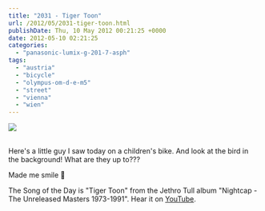 ```yaml
---
title: "2031 - Tiger Toon"
url: /2012/05/2031-tiger-toon.html
publishDate: Thu, 10 May 2012 00:21:25 +0000
date: 2012-05-10 02:21:25
categories: 
  - "panasonic-lumix-g-201-7-asph"
tags: 
  - "austria"
  - "bicycle"
  - "olympus-om-d-e-m5"
  - "street"
  - "vienna"
  - "wien"
---
```

<div class="container">
<div class="center"><a target="_blank" href="https://d25zfm9zpd7gm5.cloudfront.net/1200x1200/2012/20120509_082631_lr.jpg"><img src="https://d25zfm9zpd7gm5.cloudfront.net/0600x0600/2012/20120509_082631_lr.jpg" /></a></div>
</div>
<br />

Here's a little guy I saw today on a children's bike. And look at the bird in the background! What are they up to???

 Made me smile 🙂

The Song of the Day is "Tiger Toon" from the Jethro Tull album "Nightcap - The Unreleased Masters 1973-1991". Hear it on <a href="http://www.youtube.com/watch?v=_yirWaLqhws" target="_blank">YouTube</a>.

